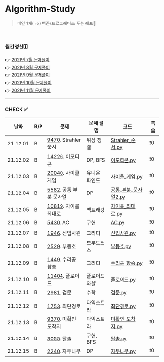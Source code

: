 # Algorithm-Study

> 매일 1개(+α) 백준/프로그래머스 푸는 레포🐢   

<br>

### 월간정산🗓
👉 [2021년 7월 문제풀이](monthly/202107.md)     
👉 [2021년 8월 문제풀이](monthly/202108.md)   
👉 [2021년 9월 문제풀이](monthly/202109.md)   
👉 [2021년 10월 문제풀이](monthly/202110.md)    
👉 [2021년 11월 문제풀이](monthly/202111.md)    


----
### CHECK ✅
|날짜|B/P|문제|문제 설명|코드|복습|
|---|---|---|---|---|---|
|21.12.01|B|[9470](https://www.acmicpc.net/problem/9470). Strahler 순서|위상 정렬|[Strahler_순서.py](202112/B-9470/Strahler_순서.py)|❗️0|
|21.12.02|B|[14226](https://www.acmicpc.net/problem/14226). 이모티콘|DP, BFS|[이모티콘.py](202112/B-14226/이모티콘.py)|❗️0|
|21.12.03|B|[20040](https://www.acmicpc.net/problem/20040). 사이클 게임|유니온 파인드|[사이클_게임.py](202112/B-20040/사이클_게임.py)|❗️0|
|21.12.04|B|[5582](https://www.acmicpc.net/problem/5582). 공통 부분 문자열|DP|[공통_부분_문자열2.py](202112/B-5582/공통_부분_문자열2.py)|❗️0|
|21.12.05|B|[10819](https://www.acmicpc.net/problem/10819). 차이를 최대로|백트래킹|[차이를_최대로.py](202112/B-10819/차이를_최대로.py)|❗️0|
|21.12.06|B|[5430](https://www.acmicpc.net/problem/5430). AC|구현|[AC.py](202112/B-5430/AC.py)|❗️0|
|21.12.07|B|[1946](https://www.acmicpc.net/problem/1946). 신입사원|그리디|[신입사원.py](202112/B-1946/신입사원.py)|❗️0|
|21.12.08|B|[2529](https://www.acmicpc.net/problem/2529). 부등호|브루트포스|[부등호.py](202112/B-2529/부등호.py)|❗️0|
|21.12.09|B|[1449](https://www.acmicpc.net/problem/1449). 수리공 항승|그리디|[수리공_항승.py](202112/B-1449/수리공_항승.py)|❗️0|
|21.12.10|B|[11404](https://www.acmicpc.net/problem/11404). 플로이드|플로이드 와샬|[플로이드.py](202112/B-11404/플로이드.py)|❗️0|
|21.12.11|B|[2981](https://www.acmicpc.net/problem/2981). 검문|수학|[검문.py](202112/B-2981/검문.py)|❗️0|
|21.12.12|B|[1753](https://www.acmicpc.net/problem/1753). 최단경로|다익스트라|[최단경로.py](202112/B-1753/최단경로.py)|❗️0|
|21.12.13|B|[9370](https://www.acmicpc.net/problem/9370). 미확인 도착지|다익스트라|[미확인_도착지.py](202112/B-9370/미확인_도착지.py)|❗️0|
|21.12.14|B|[3055](https://www.acmicpc.net/problem/3055). 탈출|구현, BFS|[탈출.py](202112/B-3055/탈출.py)|❗️0|
|21.12.15|B|[2240](https://www.acmicpc.net/problem/2240). 자두나무|DP|[자두나무.py](202112/B-2240/자두나무.py)|❗️0|